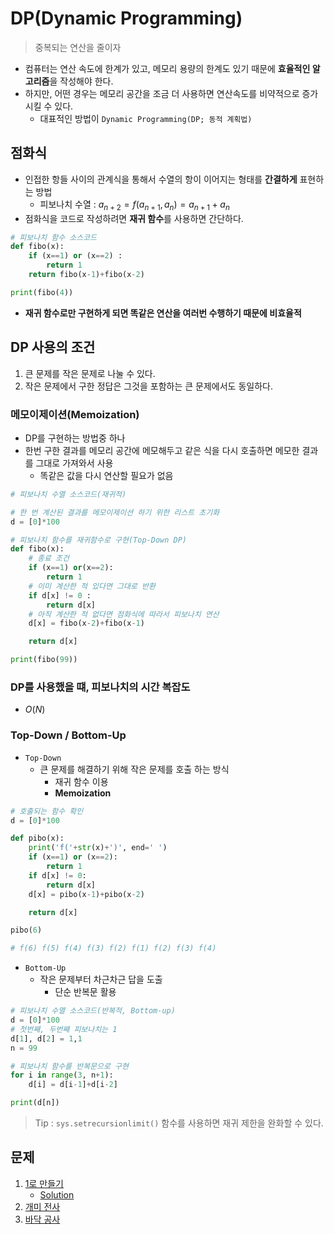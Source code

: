 # DP(Dynamic Programming)
> 중복되는 연산을 줄이자

- 컴퓨터는 연산 속도에 한계가 있고, 메모리 용량의 한계도 있기 때문에 **효율적인 알고리즘**을 작성해야 한다.
- 하지만, 어떤 경우는 메모리 공간을 조금 더 사용하면 연산속도를 비약적으로 증가시킬 수 있다.
    - 대표적인 방법이 `Dynamic Programming(DP; 동적 계획법)`

## 점화식
- 인접한 항들 사이의 관계식을 통해서 수열의 항이 이어지는 형태를 **간결하게** 표현하는 방법
    - 피보나치 수열 : $a_{n+2}=f(a_{n+1},a_n)=a_{n+1}+a_n$
- 점화식을 코드로 작성하려면 **재귀 함수**를 사용하면 간단하다.
```python
# 피보나치 함수 소스코드
def fibo(x):
    if (x==1) or (x==2) : 
        return 1
    return fibo(x-1)+fibo(x-2)

print(fibo(4))
```
- **재귀 함수로만 구현하게 되면 똑같은 연산을 여러번 수행하기 때문에 비효율적**

## DP 사용의 조건
1. 큰 문제를 작은 문제로 나눌 수 있다.
2. 작은 문제에서 구한 정답은 그것을 포함하는 큰 문제에서도 동일하다.

### 메모이제이션(Memoization)
- DP를 구현하는 방법중 하나
- 한번 구한 결과를 메모리 공간에 메모해두고 같은 식을 다시 호출하면 메모한 결과를 그대로 가져와서 사용
    - 똑같은 값을 다시 연산할 필요가 없음

```python
# 피보나치 수열 소스코드(재귀적)

# 한 번 계산된 결과를 메모이제이션 하기 위한 리스트 초기화
d = [0]*100

# 피보나치 함수를 재귀함수로 구현(Top-Down DP)
def fibo(x):
    # 종료 조건
    if (x==1) or(x==2):
        return 1
    # 이미 계산한 적 있다면 그대로 반환
    if d[x] != 0 : 
        return d[x]
    # 아직 계산한 적 없다면 점화식에 따라서 피보나치 연산
    d[x] = fibo(x-2)+fibo(x-1)

    return d[x]

print(fibo(99))
```
### DP를 사용했을 떄, 피보나치의 시간 복잡도
- $O(N)$


### Top-Down / Bottom-Up
- `Top-Down`
    - 큰 문제를 해결하기 위해 작은 문제를 호출 하는 방식
        - 재귀 함수 이용
        - **Memoization**
```python
# 호출되는 함수 확인
d = [0]*100

def pibo(x):
    print('f('+str(x)+')', end=' ')
    if (x==1) or (x==2):
        return 1
    if d[x] != 0:
        return d[x]
    d[x] = pibo(x-1)+pibo(x-2)

    return d[x]

pibo(6)

# f(6) f(5) f(4) f(3) f(2) f(1) f(2) f(3) f(4)
```
- `Bottom-Up`
    - 작은 문제부터 차근차근 답을 도출
        - 단순 반복문 활용
```python
# 피보나치 수열 소스코드(반복적, Bottom-up)
d = [0]*100
# 첫번째, 두번째 피보나치는 1
d[1], d[2] = 1,1
n = 99

# 피보나치 함수를 반복문으로 구현
for i in range(3, n+1):
    d[i] = d[i-1]+d[i-2]

print(d[n])
```
> Tip : `sys.setrecursionlimit()` 함수를 사용하면 재귀 제한을 완화할 수 있다.

## 문제
1. [1로 만들기](https://github.com/NIckmin96/this_is_coding_test/blob/main/DP/_1.py)
    - [Solution](https://github.com/NIckmin96/this_is_coding_test/blob/main/DP/_1_sol.py)
2. [개미 전사]()
3. [바닥 공사]()